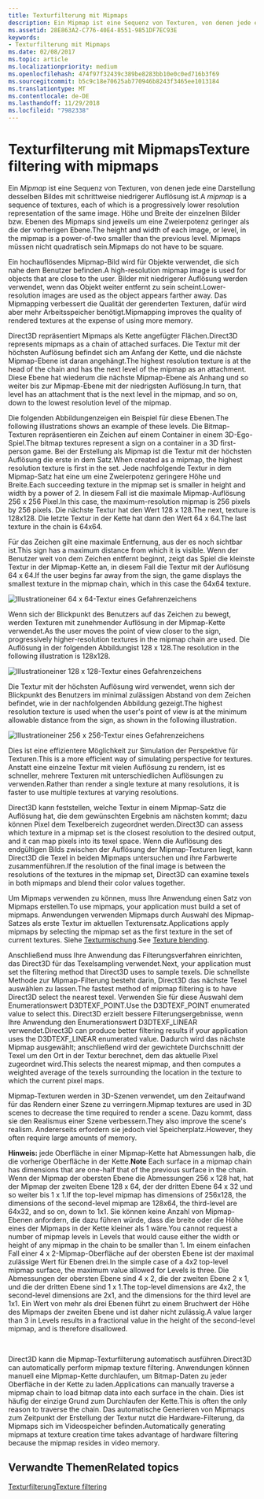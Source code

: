```yaml
---
title: Texturfilterung mit Mipmaps
description: Ein Mipmap ist eine Sequenz von Texturen, von denen jede eine Darstellung desselben Bildes mit schrittweise niedrigerer Auflösung ist. Höhe und Breite der einzelnen Bilder bzw. Ebenen des Mipmaps sind jeweils um eine Zweierpotenz geringer als die der vorherigen Ebene.
ms.assetid: 28E863A2-C776-40E4-8551-9851DF7EC93E
keywords:
- Texturfilterung mit Mipmaps
ms.date: 02/08/2017
ms.topic: article
ms.localizationpriority: medium
ms.openlocfilehash: 474f97f32439c389be8283bb10e0c0ed716b3f69
ms.sourcegitcommit: b5c9c18e70625ab770946b8243f3465ee1013184
ms.translationtype: MT
ms.contentlocale: de-DE
ms.lasthandoff: 11/29/2018
ms.locfileid: "7982338"
---
```

# <a name="texture-filtering-with-mipmaps"></a><span data-ttu-id="f894f-105">Texturfilterung mit Mipmaps</span><span class="sxs-lookup"><span data-stu-id="f894f-105">Texture filtering with mipmaps</span></span>


<span data-ttu-id="f894f-106">Ein *Mipmap* ist eine Sequenz von Texturen, von denen jede eine Darstellung desselben Bildes mit schrittweise niedrigerer Auflösung ist.</span><span class="sxs-lookup"><span data-stu-id="f894f-106">A *mipmap* is a sequence of textures, each of which is a progressively lower resolution representation of the same image.</span></span> <span data-ttu-id="f894f-107">Höhe und Breite der einzelnen Bilder bzw. Ebenen des Mipmaps sind jeweils um eine Zweierpotenz geringer als die der vorherigen Ebene.</span><span class="sxs-lookup"><span data-stu-id="f894f-107">The height and width of each image, or level, in the mipmap is a power-of-two smaller than the previous level.</span></span> <span data-ttu-id="f894f-108">Mipmaps müssen nicht quadratisch sein.</span><span class="sxs-lookup"><span data-stu-id="f894f-108">Mipmaps do not have to be square.</span></span>

<span data-ttu-id="f894f-109">Ein hochauflösendes Mipmap-Bild wird für Objekte verwendet, die sich nahe dem Benutzer befinden.</span><span class="sxs-lookup"><span data-stu-id="f894f-109">A high-resolution mipmap image is used for objects that are close to the user.</span></span> <span data-ttu-id="f894f-110">Bilder mit niedrigerer Auflösung werden verwendet, wenn das Objekt weiter entfernt zu sein scheint.</span><span class="sxs-lookup"><span data-stu-id="f894f-110">Lower-resolution images are used as the object appears farther away.</span></span> <span data-ttu-id="f894f-111">Das Mipmapping verbessert die Qualität der gerenderten Texturen, dafür wird aber mehr Arbeitsspeicher benötigt.</span><span class="sxs-lookup"><span data-stu-id="f894f-111">Mipmapping improves the quality of rendered textures at the expense of using more memory.</span></span>

<span data-ttu-id="f894f-112">Direct3D repräsentiert Mipmaps als Kette angefügter Flächen.</span><span class="sxs-lookup"><span data-stu-id="f894f-112">Direct3D represents mipmaps as a chain of attached surfaces.</span></span> <span data-ttu-id="f894f-113">Die Textur mit der höchsten Auflösung befindet sich am Anfang der Kette, und die nächste Mipmap-Ebene ist daran angehängt.</span><span class="sxs-lookup"><span data-stu-id="f894f-113">The highest resolution texture is at the head of the chain and has the next level of the mipmap as an attachment.</span></span> <span data-ttu-id="f894f-114">Diese Ebene hat wiederum die nächste Mipmap-Ebene als Anhang und so weiter bis zur Mipmap-Ebene mit der niedrigsten Auflösung.</span><span class="sxs-lookup"><span data-stu-id="f894f-114">In turn, that level has an attachment that is the next level in the mipmap, and so on, down to the lowest resolution level of the mipmap.</span></span>

<span data-ttu-id="f894f-115">Die folgenden Abbildungenzeigen ein Beispiel für diese Ebenen.</span><span class="sxs-lookup"><span data-stu-id="f894f-115">The following illustrations shows an example of these levels.</span></span> <span data-ttu-id="f894f-116">Die Bitmap-Texturen repräsentieren ein Zeichen auf einem Container in einem 3D-Ego-Spiel.</span><span class="sxs-lookup"><span data-stu-id="f894f-116">The bitmap textures represent a sign on a container in a 3D first-person game.</span></span> <span data-ttu-id="f894f-117">Bei der Erstellung als Mipmap ist die Textur mit der höchsten Auflösung die erste in dem Satz.</span><span class="sxs-lookup"><span data-stu-id="f894f-117">When created as a mipmap, the highest resolution texture is first in the set.</span></span> <span data-ttu-id="f894f-118">Jede nachfolgende Textur in dem Mipmap-Satz hat eine um eine Zweierpotenz geringere Höhe und Breite.</span><span class="sxs-lookup"><span data-stu-id="f894f-118">Each succeeding texture in the mipmap set is smaller in height and width by a power of 2.</span></span> <span data-ttu-id="f894f-119">In diesem Fall ist die maximale Mipmap-Auflösung 256 x 256 Pixel.</span><span class="sxs-lookup"><span data-stu-id="f894f-119">In this case, the maximum-resolution mipmap is 256 pixels by 256 pixels.</span></span> <span data-ttu-id="f894f-120">Die nächste Textur hat den Wert 128 x 128.</span><span class="sxs-lookup"><span data-stu-id="f894f-120">The next, texture is 128x128.</span></span> <span data-ttu-id="f894f-121">Die letzte Textur in der Kette hat dann den Wert 64 x 64.</span><span class="sxs-lookup"><span data-stu-id="f894f-121">The last texture in the chain is 64x64.</span></span>

<span data-ttu-id="f894f-122">Für das Zeichen gilt eine maximale Entfernung, aus der es noch sichtbar ist.</span><span class="sxs-lookup"><span data-stu-id="f894f-122">This sign has a maximum distance from which it is visible.</span></span> <span data-ttu-id="f894f-123">Wenn der Benutzer weit von dem Zeichen entfernt beginnt, zeigt das Spiel die kleinste Textur in der Mipmap-Kette an, in diesem Fall die Textur mit der Auflösung 64 x 64.</span><span class="sxs-lookup"><span data-stu-id="f894f-123">If the user begins far away from the sign, the game displays the smallest texture in the mipmap chain, which in this case the 64x64 texture.</span></span>

![Illustrationeiner 64 x 64-Textur eines Gefahrenzeichens](images/mip1.jpg)

<span data-ttu-id="f894f-125">Wenn sich der Blickpunkt des Benutzers auf das Zeichen zu bewegt, werden Texturen mit zunehmender Auflösung in der Mipmap-Kette verwendet.</span><span class="sxs-lookup"><span data-stu-id="f894f-125">As the user moves the point of view closer to the sign, progressively higher-resolution textures in the mipmap chain are used.</span></span> <span data-ttu-id="f894f-126">Die Auflösung in der folgenden Abbildungist 128 x 128.</span><span class="sxs-lookup"><span data-stu-id="f894f-126">The resolution in the following illustration is 128x128.</span></span>

![Illustrationeiner 128 x 128-Textur eines Gefahrenzeichens](images/mip2.jpg)

<span data-ttu-id="f894f-128">Die Textur mit der höchsten Auflösung wird verwendet, wenn sich der Blickpunkt des Benutzers im minimal zulässigen Abstand von dem Zeichen befindet, wie in der nachfolgenden Abbildung gezeigt.</span><span class="sxs-lookup"><span data-stu-id="f894f-128">The highest resolution texture is used when the user's point of view is at the minimum allowable distance from the sign, as shown in the following illustration.</span></span>

![Illustrationeiner 256 x 256-Textur eines Gefahrenzeichens](images/mip3.jpg)

<span data-ttu-id="f894f-130">Dies ist eine effizientere Möglichkeit zur Simulation der Perspektive für Texturen.</span><span class="sxs-lookup"><span data-stu-id="f894f-130">This is a more efficient way of simulating perspective for textures.</span></span> <span data-ttu-id="f894f-131">Anstatt eine einzelne Textur mit vielen Auflösung zu rendern, ist es schneller, mehrere Texturen mit unterschiedlichen Auflösungen zu verwenden.</span><span class="sxs-lookup"><span data-stu-id="f894f-131">Rather than render a single texture at many resolutions, it is faster to use multiple textures at varying resolutions.</span></span>

<span data-ttu-id="f894f-132">Direct3D kann feststellen, welche Textur in einem Mipmap-Satz die Auflösung hat, die dem gewünschten Ergebnis am nächsten kommt; dazu können Pixel dem Texelbereich zugeordnet werden.</span><span class="sxs-lookup"><span data-stu-id="f894f-132">Direct3D can assess which texture in a mipmap set is the closest resolution to the desired output, and it can map pixels into its texel space.</span></span> <span data-ttu-id="f894f-133">Wenn die Auflösung des endgültigen Bilds zwischen der Auflösung der Mipmap-Texturen liegt, kann Direct3D die Texel in beiden Mipmaps untersuchen und ihre Farbwerte zusammenführen.</span><span class="sxs-lookup"><span data-stu-id="f894f-133">If the resolution of the final image is between the resolutions of the textures in the mipmap set, Direct3D can examine texels in both mipmaps and blend their color values together.</span></span>

<span data-ttu-id="f894f-134">Um Mipmaps verwenden zu können, muss Ihre Anwendung einen Satz von Mipmaps erstellen.</span><span class="sxs-lookup"><span data-stu-id="f894f-134">To use mipmaps, your application must build a set of mipmaps.</span></span> <span data-ttu-id="f894f-135">Anwendungen verwenden Mipmaps durch Auswahl des Mipmap-Satzes als erste Textur im aktuellen Texturensatz.</span><span class="sxs-lookup"><span data-stu-id="f894f-135">Applications apply mipmaps by selecting the mipmap set as the first texture in the set of current textures.</span></span> <span data-ttu-id="f894f-136">Siehe [Texturmischung](texture-blending.md).</span><span class="sxs-lookup"><span data-stu-id="f894f-136">See [Texture blending](texture-blending.md).</span></span>

<span data-ttu-id="f894f-137">Anschließend muss Ihre Anwendung das Filterungsverfahren einrichten, das Direct3D für das Texelsampling verwendet.</span><span class="sxs-lookup"><span data-stu-id="f894f-137">Next, your application must set the filtering method that Direct3D uses to sample texels.</span></span> <span data-ttu-id="f894f-138">Die schnellste Methode zur Mipmap-Filterung besteht darin, Direct3D das nächste Texel auswählen zu lassen.</span><span class="sxs-lookup"><span data-stu-id="f894f-138">The fastest method of mipmap filtering is to have Direct3D select the nearest texel.</span></span> <span data-ttu-id="f894f-139">Verwenden Sie für diese Auswahl dem Enumerationswert D3DTEXF\_POINT.</span><span class="sxs-lookup"><span data-stu-id="f894f-139">Use the D3DTEXF\_POINT enumerated value to select this.</span></span> <span data-ttu-id="f894f-140">Direct3D erzielt bessere Filterungsergebnisse, wenn Ihre Anwendung den Enumerationswert D3DTEXF\_LINEAR verwendet.</span><span class="sxs-lookup"><span data-stu-id="f894f-140">Direct3D can produce better filtering results if your application uses the D3DTEXF\_LINEAR enumerated value.</span></span> <span data-ttu-id="f894f-141">Dadurch wird das nächste Mipmap ausgewählt; anschließend wird der gewichtete Durchschnitt der Texel um den Ort in der Textur berechnet, dem das aktuelle Pixel zugeordnet wird.</span><span class="sxs-lookup"><span data-stu-id="f894f-141">This selects the nearest mipmap, and then computes a weighted average of the texels surrounding the location in the texture to which the current pixel maps.</span></span>

<span data-ttu-id="f894f-142">Mipmap-Texturen werden in 3D-Szenen verwendet, um den Zeitaufwand für das Rendern einer Szene zu verringern.</span><span class="sxs-lookup"><span data-stu-id="f894f-142">Mipmap textures are used in 3D scenes to decrease the time required to render a scene.</span></span> <span data-ttu-id="f894f-143">Dazu kommt, dass sie den Realismus einer Szene verbessern.</span><span class="sxs-lookup"><span data-stu-id="f894f-143">They also improve the scene's realism.</span></span> <span data-ttu-id="f894f-144">Andererseits erfordern sie jedoch viel Speicherplatz.</span><span class="sxs-lookup"><span data-stu-id="f894f-144">However, they often require large amounts of memory.</span></span>

<span data-ttu-id="f894f-145">**Hinweis:**  jede Oberfläche in einer Mipmap-Kette hat Abmessungen halb, die die vorherige Oberfläche in der Kette.</span><span class="sxs-lookup"><span data-stu-id="f894f-145">**Note** Each surface in a mipmap chain has dimensions that are one-half that of the previous surface in the chain.</span></span> <span data-ttu-id="f894f-146">Wenn der Mipmap der obersten Ebene die Abmessungen 256 x 128 hat, hat der Mipmap der zweiten Ebene 128 x 64, der der dritten Ebene 64 x 32 und so weiter bis 1 x 1.</span><span class="sxs-lookup"><span data-stu-id="f894f-146">If the top-level mipmap has dimensions of 256x128, the dimensions of the second-level mipmap are 128x64, the third-level are 64x32, and so on, down to 1x1.</span></span> <span data-ttu-id="f894f-147">Sie können keine Anzahl von Mipmap-Ebenen anfordern, die dazu führen würde, dass die breite oder die Höhe eines der Mipmaps in der Kette kleiner als 1 wäre.</span><span class="sxs-lookup"><span data-stu-id="f894f-147">You cannot request a number of mipmap levels in Levels that would cause either the width or height of any mipmap in the chain to be smaller than 1.</span></span> <span data-ttu-id="f894f-148">Im einem einfachen Fall einer 4 x 2-Mipmap-Oberfläche auf der obersten Ebene ist der maximal zulässige Wert für Ebenen drei.</span><span class="sxs-lookup"><span data-stu-id="f894f-148">In the simple case of a 4x2 top-level mipmap surface, the maximum value allowed for Levels is three.</span></span> <span data-ttu-id="f894f-149">Die Abmessungen der obersten Ebene sind 4 x 2, die der zweiten Ebene 2 x 1, und die der dritten Ebene sind 1 x 1.</span><span class="sxs-lookup"><span data-stu-id="f894f-149">The top-level dimensions are 4x2, the second-level dimensions are 2x1, and the dimensions for the third level are 1x1.</span></span> <span data-ttu-id="f894f-150">Ein Wert von mehr als drei Ebenen führt zu einem Bruchwert der Höhe des Mipmaps der zweiten Ebene und ist daher nicht zulässig.</span><span class="sxs-lookup"><span data-stu-id="f894f-150">A value larger than 3 in Levels results in a fractional value in the height of the second-level mipmap, and is therefore disallowed.</span></span>

 

<span data-ttu-id="f894f-151">Direct3D kann die Mipmap-Texturfilterung automatisch ausführen.</span><span class="sxs-lookup"><span data-stu-id="f894f-151">Direct3D can automatically perform mipmap texture filtering.</span></span> <span data-ttu-id="f894f-152">Anwendungen können manuell eine Mipmap-Kette durchlaufen, um Bitmap-Daten zu jeder Oberfläche in der Kette zu laden.</span><span class="sxs-lookup"><span data-stu-id="f894f-152">Applications can manually traverse a mipmap chain to load bitmap data into each surface in the chain.</span></span> <span data-ttu-id="f894f-153">Dies ist häufig der einzige Grund zum Durchlaufen der Kette.</span><span class="sxs-lookup"><span data-stu-id="f894f-153">This is often the only reason to traverse the chain.</span></span> <span data-ttu-id="f894f-154">Das automatische Generieren von Mipmaps zum Zeitpunkt der Erstellung der Textur nutzt die Hardware-Filterung, da Mipmaps sich im Videospeicher befinden.</span><span class="sxs-lookup"><span data-stu-id="f894f-154">Automatically generating mipmaps at texture creation time takes advantage of hardware filtering because the mipmap resides in video memory.</span></span>

## <a name="span-idrelated-topicsspanrelated-topics"></a><span data-ttu-id="f894f-155"><span id="related-topics"></span>Verwandte Themen</span><span class="sxs-lookup"><span data-stu-id="f894f-155"><span id="related-topics"></span>Related topics</span></span>


[<span data-ttu-id="f894f-156">Texturfilterung</span><span class="sxs-lookup"><span data-stu-id="f894f-156">Texture filtering</span></span>](texture-filtering.md)

 

 




